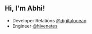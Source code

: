 <h2> Hi, I'm Abhi!</h2>

- Developer Relations [@digitalocean](https://www.digitalocean.com/) 
- Engineer [@hivenetes](https://github.com/hivenetes)
